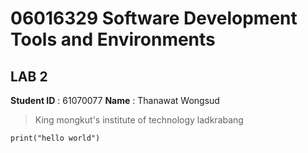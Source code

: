 # 06016329 Software Development Tools and Environments

## LAB 2

**Student ID** : 61070077
**Name** : Thanawat Wongsud

> King mongkut's institute of technology ladkrabang
```
print("hello world")